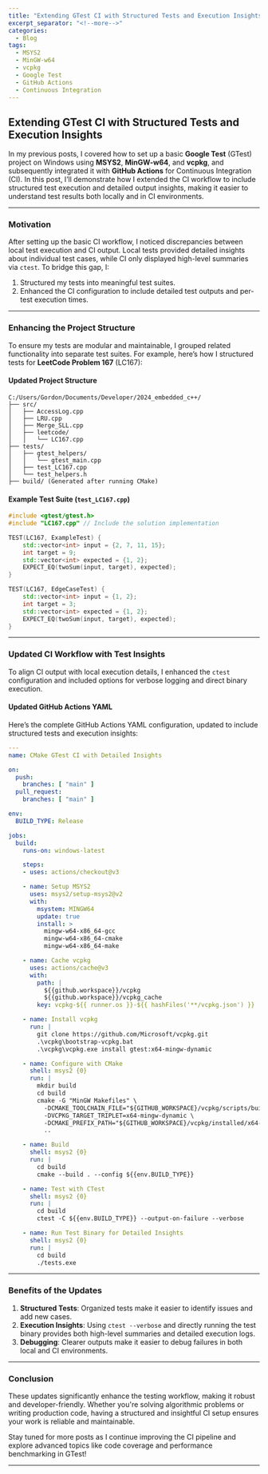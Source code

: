 ```yaml
---
title: "Extending GTest CI with Structured Tests and Execution Insights"
excerpt_separator: "<!--more-->"
categories:
  - Blog
tags:
  - MSYS2
  - MinGW-w64
  - vcpkg
  - Google Test
  - GitHub Actions
  - Continuous Integration
---
```


## Extending GTest CI with Structured Tests and Execution Insights

In my previous posts, I covered how to set up a basic **Google Test** (GTest) project on Windows using **MSYS2**, **MinGW-w64**, and **vcpkg**, and subsequently integrated it with **GitHub Actions** for Continuous Integration (CI). In this post, I’ll demonstrate how I extended the CI workflow to include structured test execution and detailed output insights, making it easier to understand test results both locally and in CI environments.

<!--more-->

---

### Motivation
After setting up the basic CI workflow, I noticed discrepancies between local test execution and CI output. Local tests provided detailed insights about individual test cases, while CI only displayed high-level summaries via `ctest`. To bridge this gap, I:
1. Structured my tests into meaningful test suites.
2. Enhanced the CI configuration to include detailed test outputs and per-test execution times.

---

### Enhancing the Project Structure
To ensure my tests are modular and maintainable, I grouped related functionality into separate test suites. For example, here’s how I structured tests for **LeetCode Problem 167** (LC167):

#### Updated Project Structure
```
C:/Users/Gordon/Documents/Developer/2024_embedded_c++/
├── src/
│   ├── AccessLog.cpp
│   ├── LRU.cpp
│   ├── Merge_SLL.cpp
│   ├── leetcode/
│   │   └── LC167.cpp
├── tests/
│   ├── gtest_helpers/
│   │   └── gtest_main.cpp
│   ├── test_LC167.cpp
│   └── test_helpers.h
├── build/ (Generated after running CMake)
```

#### Example Test Suite (`test_LC167.cpp`)
```cpp
#include <gtest/gtest.h>
#include "LC167.cpp" // Include the solution implementation

TEST(LC167, ExampleTest) {
    std::vector<int> input = {2, 7, 11, 15};
    int target = 9;
    std::vector<int> expected = {1, 2};
    EXPECT_EQ(twoSum(input, target), expected);
}

TEST(LC167, EdgeCaseTest) {
    std::vector<int> input = {1, 2};
    int target = 3;
    std::vector<int> expected = {1, 2};
    EXPECT_EQ(twoSum(input, target), expected);
}
```

---

### Updated CI Workflow with Test Insights
To align CI output with local execution details, I enhanced the `ctest` configuration and included options for verbose logging and direct binary execution.

#### Updated GitHub Actions YAML
Here’s the complete GitHub Actions YAML configuration, updated to include structured tests and execution insights:

```yaml
---
name: CMake GTest CI with Detailed Insights

on:
  push:
    branches: [ "main" ]
  pull_request:
    branches: [ "main" ]

env:
  BUILD_TYPE: Release

jobs:
  build:
    runs-on: windows-latest

    steps:
    - uses: actions/checkout@v3

    - name: Setup MSYS2
      uses: msys2/setup-msys2@v2
      with:
        msystem: MINGW64
        update: true
        install: >
          mingw-w64-x86_64-gcc
          mingw-w64-x86_64-cmake
          mingw-w64-x86_64-make

    - name: Cache vcpkg
      uses: actions/cache@v3
      with:
        path: |
          ${{github.workspace}}/vcpkg
          ${{github.workspace}}/vcpkg_cache
        key: vcpkg-${{ runner.os }}-${{ hashFiles('**/vcpkg.json') }}

    - name: Install vcpkg
      run: |
        git clone https://github.com/Microsoft/vcpkg.git
        .\vcpkg\bootstrap-vcpkg.bat
        .\vcpkg\vcpkg.exe install gtest:x64-mingw-dynamic

    - name: Configure with CMake
      shell: msys2 {0}
      run: |
        mkdir build
        cd build
        cmake -G "MinGW Makefiles" \
          -DCMAKE_TOOLCHAIN_FILE="${GITHUB_WORKSPACE}/vcpkg/scripts/buildsystems/vcpkg.cmake" \
          -DVCPKG_TARGET_TRIPLET=x64-mingw-dynamic \
          -DCMAKE_PREFIX_PATH="${GITHUB_WORKSPACE}/vcpkg/installed/x64-mingw-dynamic" \
          ..

    - name: Build
      shell: msys2 {0}
      run: |
        cd build
        cmake --build . --config ${{env.BUILD_TYPE}}

    - name: Test with CTest
      shell: msys2 {0}
      run: |
        cd build
        ctest -C ${{env.BUILD_TYPE}} --output-on-failure --verbose

    - name: Run Test Binary for Detailed Insights
      shell: msys2 {0}
      run: |
        cd build
        ./tests.exe
```

---

### Benefits of the Updates
1. **Structured Tests**: Organized tests make it easier to identify issues and add new cases.
2. **Execution Insights**: Using `ctest --verbose` and directly running the test binary provides both high-level summaries and detailed execution logs.
3. **Debugging**: Clearer outputs make it easier to debug failures in both local and CI environments.

---

### Conclusion
These updates significantly enhance the testing workflow, making it robust and developer-friendly. Whether you're solving algorithmic problems or writing production code, having a structured and insightful CI setup ensures your work is reliable and maintainable.

Stay tuned for more posts as I continue improving the CI pipeline and explore advanced topics like code coverage and performance benchmarking in GTest!

--- 
